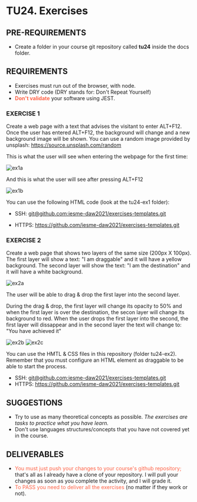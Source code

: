 # TU24. Exercises

## PRE-REQUIREMENTS

- Create a folder in your course git repository called **tu24** inside the docs folder.

## REQUIREMENTS

- Exercises must run out of the browser, with node.
- Write DRY code (DRY stands for: Don't Repeat Yourself)
- <span style="color: tomato;">**Don't validate**</span> your software using JEST.

### EXERCISE 1

Create a web page with a text that advises the visitant to enter ALT+F12. Once the user has entered ALT+F12, the background will change and a new background image will be shown. You can use a random image provided by unsplash: <https://source.unsplash.com/random>

This is what the user will see when entering the webpage for the first time:

![ex1a](https://user-images.githubusercontent.com/36056518/157557951-eab0ce7b-d747-41eb-ae05-8e2cc99fbb1a.png)

And this is what the user will see after pressing ALT+F12

![ex1b](https://user-images.githubusercontent.com/36056518/157558137-5e0f9b7d-6241-4820-af0a-0657a3edf94e.png)


You can use the following HTML code (look at the tu24-ex1 folder):

- SSH: [git@github.com:iesme-daw2021/exercises-templates.git](https://github.com/iesme-daw2021/exercises-templates.git)

- HTTPS: <https://github.com/iesme-daw2021/exercises-templates.git>

### EXERCISE 2

Create a web page that shows two layers of the same size (200px X 100px). The first layer will show a text: "I am draggable" and it will have a yellow background. The second layer will show the text: "I am the destination" and it will have a white background.

![ex2a](https://user-images.githubusercontent.com/36056518/157558176-0899f072-134f-40ec-a84e-3096e9d0724e.png)

The user will be able to drag & drop the first layer into the second layer.

During the drag & drop, the first layer will change its opacity to 50% and when the first layer is over the destination, the secon layer will change its background to red. When the user drops the first layer into the second, the first layer will dissappear and in the second layer the text will change to: "You have achieved it"

![ex2b](https://user-images.githubusercontent.com/36056518/157558205-cfacbdee-b288-463c-8d4c-2b079b4bc9a2.png)
![ex2c](https://user-images.githubusercontent.com/36056518/157558216-64dc4165-5133-497f-8849-ad390e9698f8.png)

You can use the HMTL & CSS files in this repository (folder tu24-ex2). Remember that you must configure an HTML element as draggable to be able to start the process.

- SSH: [git@github.com:iesme-daw2021/exercises-templates.git](https://github.com/iesme-daw2021/exercises-templates.git)
- HTTPS: <https://github.com/iesme-daw2021/exercises-templates.git>

## SUGGESTIONS

- Try to use as many theoretical concepts as possible. _The exercises are tasks to practice what you have learn._
- Don't use languages structures/concepts that you have not covered yet in the course.

## DELIVERABLES

- <span style="color: tomato;">You must just push your changes to your course's github repository;</span> that's all as I already have a clone of your repository. I will pull your changes as soon as you complete the activity, and I will grade it.
- <span style="color: tomato;">To PASS you need to deliver all the exercises</span> (no matter if they work or not).
